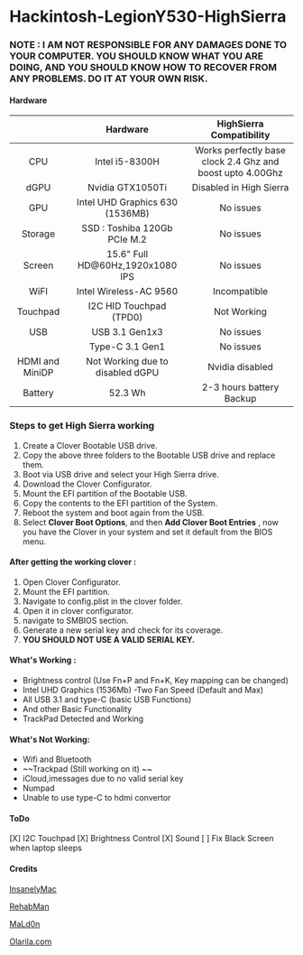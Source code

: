 # Hackintosh-LegionY530-HighSierra

### NOTE : I AM NOT RESPONSIBLE FOR ANY DAMAGES DONE TO YOUR COMPUTER. YOU SHOULD KNOW WHAT YOU ARE DOING, AND YOU SHOULD KNOW HOW TO RECOVER FROM ANY PROBLEMS. DO IT AT YOUR OWN RISK.

#### Hardware 

|                 |             Hardware             |                 HighSierra Compatibility                  |
| :-------------: | :------------------------------: | :-------------------------------------------------------: |
|       CPU       |          Intel i5-8300H          | Works perfectly base clock 2.4 Ghz and boost upto 4.00Ghz |
|      dGPU       |         Nvidia GTX1050Ti         |                  Disabled in High Sierra                  |
|       GPU       | Intel UHD Graphics 630 (1536MB)  |                         No issues                         |
|     Storage     |   SSD : Toshiba 120Gb PCIe M.2   |                         No issues                         |
|     Screen      | 15.6" Full HD@60Hz,1920x1080 IPS |                         No issues                         |
|      WiFI       |      Intel Wireless-AC 9560      |                       Incompatible                        |
|    Touchpad     |     I2C HID Touchpad (TPD0)      |                        Not Working                        |
|       USB       |          USB 3.1 Gen1x3          |                         No issues                         |
|                 |         Type-C 3.1 Gen1          |                         No issues                         |
| HDMI and MiniDP | Not Working due to disabled dGPU |                      Nvidia disabled                      |
|     Battery     |             52.3 Wh              |                 2-3 hours battery Backup                  |

### Steps to get High Sierra working

1. Create a Clover Bootable USB drive.
2. Copy the above three folders to the Bootable USB drive and replace them.
3. Boot via USB drive and select your High Sierra drive.
4. Download the Clover Configurator.
5. Mount the EFI partition of the Bootable USB.
6. Copy the contents to the EFI partition of the System.
7. Reboot the system and boot again from the USB.
8. Select **Clover Boot Options**, and then **Add Clover Boot Entries** , now you have the Clover in your system and set it default from the BIOS menu.

#### After getting the working clover :

1. Open Clover Configurator.
2. Mount the EFI partition.
3. Navigate to config.plist in the clover folder.
4. Open it in clover configurator.
5. navigate to SMBIOS section.
6. Generate a new serial key and check for its coverage.
7. **YOU SHOULD NOT USE A VALID SERIAL KEY.**

#### What's Working : 

- Brightness control (Use Fn+P and Fn+K, Key mapping can be changed)
- Intel UHD Graphics (1536Mb) -Two Fan Speed (Default and Max) 
- All USB 3.1 and type-C (basic USB Functions)
- And other Basic Functionality
- TrackPad Detected and Working

#### What's Not Working:

- Wifi and Bluetooth
- ~~Trackpad (Still working on it) ~~
- iCloud,imessages due to no valid serial key
- Numpad
- Unable to use type-C to hdmi convertor

#### ToDo

[X] I2C Touchpad
[X] Brightness Control
[X] Sound
[ ] Fix Black Screen when laptop sleeps

#### Credits

[InsanelyMac](insanelymac.com)

[RehabMan](https://github.com/RehabMan)

[MaLd0n](https://www.insanelymac.com/forum/profile/557433-mald0n/)

[Olarila.com](olarila.com)
